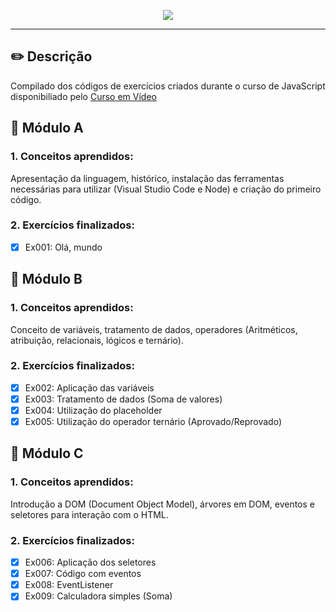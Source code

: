 <p align="center" width=40px heigth=40px>
  <img src="https://user-images.githubusercontent.com/62821027/152442729-f9c201ed-8482-4f85-a70f-3d21266a7494.png">
</p>

***
## ✏️ Descrição
Compilado dos códigos de exercícios criados durante o curso de JavaScript disponibiliado pelo [Curso em Vídeo](https://www.youtube.com/c/CursoemV%C3%ADdeo)

## 📘 Módulo A 

<h3>1. Conceitos aprendidos: </h3>

Apresentação da linguagem, histórico, instalação das ferramentas necessárias para utilizar (Visual Studio Code e Node) e criação do primeiro código.

<h3>2. Exercícios finalizados: </h3>

- [x]  Ex001: Olá, mundo

## 📘 Módulo B

<h3>1. Conceitos aprendidos: </h3>

Conceito de variáveis, tratamento de dados, operadores (Aritméticos, atribuição, relacionais, lógicos e ternário).

<h3>2. Exercícios finalizados: </h3>

- [x]  Ex002: Aplicação das variáveis
- [x]  Ex003: Tratamento de dados (Soma de valores)
- [x]  Ex004: Utilização do placeholder
- [x]  Ex005: Utilização do operador ternário (Aprovado/Reprovado)

## 📘 Módulo C

<h3>1. Conceitos aprendidos: </h3>

Introdução a DOM (Document Object Model), árvores em DOM, eventos e seletores para interação com o HTML.

<h3>2. Exercícios finalizados: </h3>

- [x]  Ex006: Aplicação dos seletores
- [x]  Ex007: Código com eventos
- [x]  Ex008: EventListener
- [x]  Ex009: Calculadora simples (Soma)
